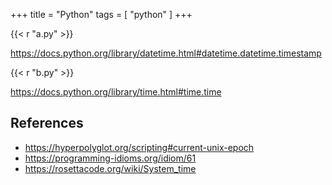 +++
title = "Python"
tags = [ "python" ]
+++

{{< r "a.py" >}}

<https://docs.python.org/library/datetime.html#datetime.datetime.timestamp>

{{< r "b.py" >}}

<https://docs.python.org/library/time.html#time.time>

## References

- <https://hyperpolyglot.org/scripting#current-unix-epoch>
- <https://programming-idioms.org/idiom/61>
- <https://rosettacode.org/wiki/System_time>
